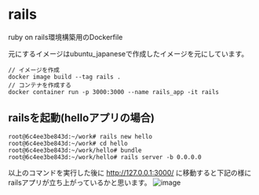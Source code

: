 # rails

ruby on rails環境構築用のDockerfile

元にするイメージはubuntu_japaneseで作成したイメージを元にしています。

```shell
// イメージを作成
docker image build --tag rails .
// コンテナを作成する
docker container run -p 3000:3000 --name rails_app -it rails 
```

## railsを起動(helloアプリの場合)

```shell
root@6c4ee3be843d:~/work# rails new hello
root@6c4ee3be843d:~/work# cd hello
root@6c4ee3be843d:~/work/hello# bundle
root@6c4ee3be843d:~/work/hello# rails server -b 0.0.0.0
```

以上のコマンドを実行した後に http://127.0.0.1:3000/ に移動すると下記の様にrailsアプリが立ち上がっているかと思います。
![image](https://user-images.githubusercontent.com/66429160/212195676-7de2f507-5368-45f0-8f79-a6af2c5e1569.png)
